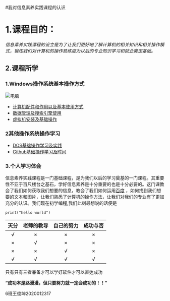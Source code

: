 #我对信息素养实践课程的认识

# 1.课程目的：

​       *信息素养实践课程的设立是为了让我们更好地了解计算机的相关知识和相关操作模式，锻炼我们对计算机的操作熟练度为以后的专业知识学习和就业奠定基础。*

## 2.课程所学

### 1.Windows操作系统基本操作方式

![电脑](http://pic185.nipic.com/file/20181015/27161769_102844149081_2.jpg) 

* <u>计算机配件和作用以及基本使用方式</u>
* <u>数据管理及搜索引擎使用</u>
* <u>虚拟机安装及基础操作</u>

### 2其他操作系统操作学习

* <u>DOS基础操作学习及实践</u>
* <u>Github基础操作学习及时间</u>

### 3.个人学习体会

信息素养实践课程是一门基础课程，是为我们以后的学习奠基的一门课程。其重要性不亚于百尺楼台之基石，学好信息素养是十分重要的也是十分必要的。这门课教会了我们如何获取我们想要的信息，教会了我们如何运用[百度](https://www.baidu.com/) ，如何找到我们想要的文本和图片，让我们熟悉了计算机的操作方法，让我们对我们的专业有了更加充分的认识。我们现在初学编程,我们此刻最想说的话便是

```
print("hello world")
```

| 天分 | 老师的教导 | 自己的努力 | 成功与否 |
| :--: | :--------: | :--------: | :------: |
|  √   |     ×      |     ×      |    ×     |
|  ×   |     √      |     ×      |    ×     |
|  ×   |     ×      |     √      |    ×     |
|  √   |     √      |     √      |    √     |

只有只有三者兼备才可以学好软件才可以直达成功            



**“成功本是路漫漫，但只要努力就一定会成功的！！”**

6班王俊坤2020012317

